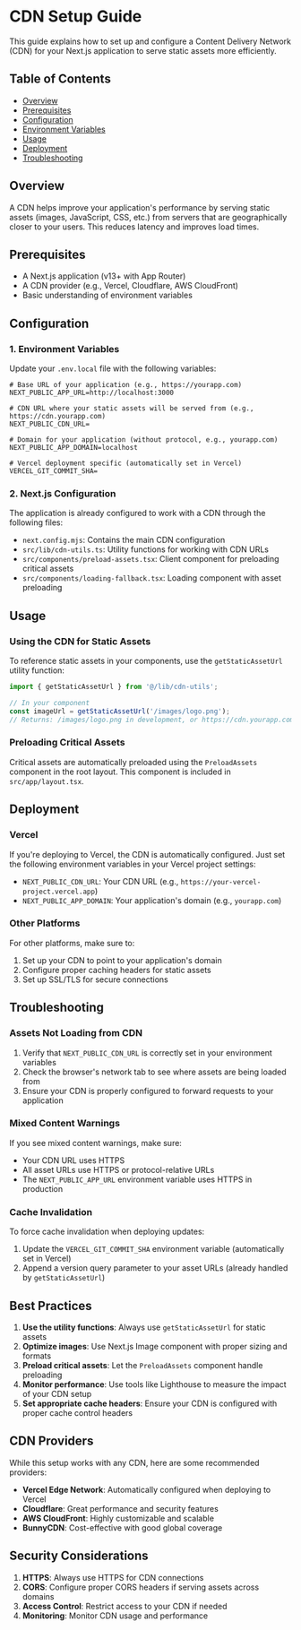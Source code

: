 # CDN Setup Guide

This guide explains how to set up and configure a Content Delivery Network (CDN) for your Next.js application to serve static assets more efficiently.

## Table of Contents

- [Overview](#overview)
- [Prerequisites](#prerequisites)
- [Configuration](#configuration)
- [Environment Variables](#environment-variables)
- [Usage](#usage)
- [Deployment](#deployment)
- [Troubleshooting](#troubleshooting)

## Overview

A CDN helps improve your application's performance by serving static assets (images, JavaScript, CSS, etc.) from servers that are geographically closer to your users. This reduces latency and improves load times.

## Prerequisites

- A Next.js application (v13+ with App Router)
- A CDN provider (e.g., Vercel, Cloudflare, AWS CloudFront)
- Basic understanding of environment variables

## Configuration

### 1. Environment Variables

Update your `.env.local` file with the following variables:

```env
# Base URL of your application (e.g., https://yourapp.com)
NEXT_PUBLIC_APP_URL=http://localhost:3000

# CDN URL where your static assets will be served from (e.g., https://cdn.yourapp.com)
NEXT_PUBLIC_CDN_URL=

# Domain for your application (without protocol, e.g., yourapp.com)
NEXT_PUBLIC_APP_DOMAIN=localhost

# Vercel deployment specific (automatically set in Vercel)
VERCEL_GIT_COMMIT_SHA=
```

### 2. Next.js Configuration

The application is already configured to work with a CDN through the following files:

- `next.config.mjs`: Contains the main CDN configuration
- `src/lib/cdn-utils.ts`: Utility functions for working with CDN URLs
- `src/components/preload-assets.tsx`: Client component for preloading critical assets
- `src/components/loading-fallback.tsx`: Loading component with asset preloading

## Usage

### Using the CDN for Static Assets

To reference static assets in your components, use the `getStaticAssetUrl` utility function:

```typescript
import { getStaticAssetUrl } from '@/lib/cdn-utils';

// In your component
const imageUrl = getStaticAssetUrl('/images/logo.png');
// Returns: /images/logo.png in development, or https://cdn.yourapp.com/images/logo.png in production
```

### Preloading Critical Assets

Critical assets are automatically preloaded using the `PreloadAssets` component in the root layout. This component is included in `src/app/layout.tsx`.

## Deployment

### Vercel

If you're deploying to Vercel, the CDN is automatically configured. Just set the following environment variables in your Vercel project settings:

- `NEXT_PUBLIC_CDN_URL`: Your CDN URL (e.g., `https://your-vercel-project.vercel.app`)
- `NEXT_PUBLIC_APP_DOMAIN`: Your application's domain (e.g., `yourapp.com`)

### Other Platforms

For other platforms, make sure to:

1. Set up your CDN to point to your application's domain
2. Configure proper caching headers for static assets
3. Set up SSL/TLS for secure connections

## Troubleshooting

### Assets Not Loading from CDN

1. Verify that `NEXT_PUBLIC_CDN_URL` is correctly set in your environment variables
2. Check the browser's network tab to see where assets are being loaded from
3. Ensure your CDN is properly configured to forward requests to your application

### Mixed Content Warnings

If you see mixed content warnings, make sure:
- Your CDN URL uses HTTPS
- All asset URLs use HTTPS or protocol-relative URLs
- The `NEXT_PUBLIC_APP_URL` environment variable uses HTTPS in production

### Cache Invalidation

To force cache invalidation when deploying updates:
1. Update the `VERCEL_GIT_COMMIT_SHA` environment variable (automatically set in Vercel)
2. Append a version query parameter to your asset URLs (already handled by `getStaticAssetUrl`)

## Best Practices

1. **Use the utility functions**: Always use `getStaticAssetUrl` for static assets
2. **Optimize images**: Use Next.js Image component with proper sizing and formats
3. **Preload critical assets**: Let the `PreloadAssets` component handle preloading
4. **Monitor performance**: Use tools like Lighthouse to measure the impact of your CDN setup
5. **Set appropriate cache headers**: Ensure your CDN is configured with proper cache control headers

## CDN Providers

While this setup works with any CDN, here are some recommended providers:

- **Vercel Edge Network**: Automatically configured when deploying to Vercel
- **Cloudflare**: Great performance and security features
- **AWS CloudFront**: Highly customizable and scalable
- **BunnyCDN**: Cost-effective with good global coverage

## Security Considerations

1. **HTTPS**: Always use HTTPS for CDN connections
2. **CORS**: Configure proper CORS headers if serving assets across domains
3. **Access Control**: Restrict access to your CDN if needed
4. **Monitoring**: Monitor CDN usage and performance
